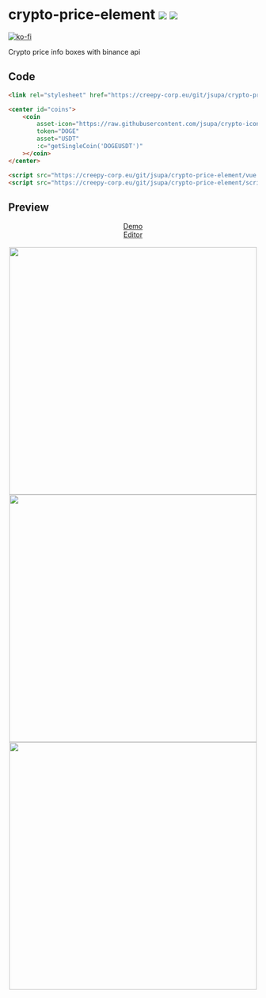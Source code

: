 # crypto-price-element <img src="https://visitor-badge.glitch.me/badge?page_id=jsupa.crypto-price-element"> <img src="https://wakatime.com/badge/github/jsupa/crypto-price-element.svg">

[![ko-fi](https://ko-fi.com/img/githubbutton_sm.svg)](https://ko-fi.com/Y8Y246Y0V)

Crypto price info boxes with binance api

## Code

```html
<link rel="stylesheet" href="https://creepy-corp.eu/git/jsupa/crypto-price-element/style.css"/>

<center id="coins">
    <coin
        asset-icon="https://raw.githubusercontent.com/jsupa/crypto-icons/main/icons/doge.png"
        token="DOGE"
        asset="USDT"
        :c="getSingleCoin('DOGEUSDT')"
    ></coin>
</center>

<script src="https://creepy-corp.eu/git/jsupa/crypto-price-element/vue.min.js"></script>
<script src="https://creepy-corp.eu/git/jsupa/crypto-price-element/script.js"></script>

```

    
## Preview

<p align="center">
    <a href="https://creepy-corp.eu/git/jsupa/crypto-price-element">Demo</a><br>
    <a href="https://www.w3schools.com/code/tryit.asp?filename=GQKTNV524ETB">Editor</a><br><br>
    <img src="https://creepy-corp.eu/git/jsupa/crypto-price-element/crypto-price-element-template-code.png" width="500px">
    <img src="https://creepy-corp.eu/git/jsupa/crypto-price-element/crypto-price-element-preview-gain.png" width="500px">
    <img src="https://creepy-corp.eu/git/jsupa/crypto-price-element/crypto-price-element-preview-loss.png" width="500px">

